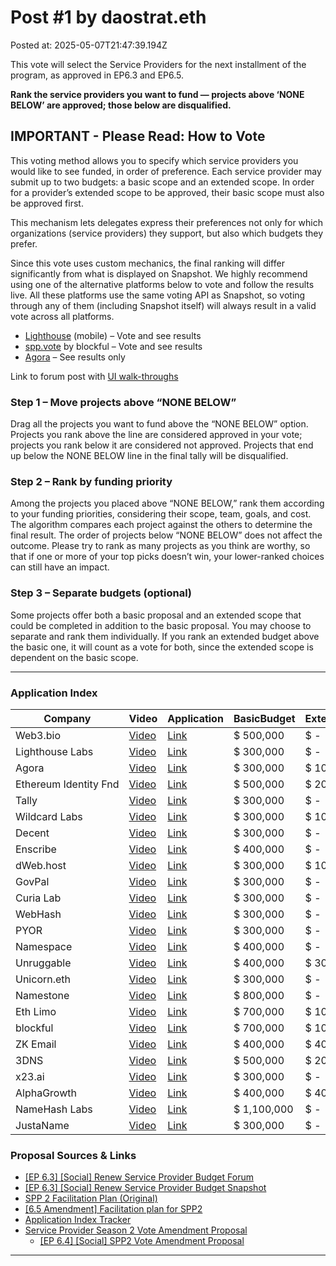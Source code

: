 # Post #1 by daostrat.eth
Posted at: 2025-05-07T21:47:39.194Z

This vote will select the Service Providers for the next installment of the program, as approved in EP6.3 and EP6.5.

**Rank the service providers you want to fund — projects above ‘NONE BELOW’ are approved; those below are disqualified.**

## IMPORTANT - Please Read: How to Vote

This voting method allows you to specify which service providers you would like to see funded, in order of preference. Each service provider may submit up to two budgets: a basic scope and an extended scope. In order for a provider’s extended scope to be approved, their basic scope must also be approved first.

This mechanism lets delegates express their preferences not only for which organizations (service providers) they support, but also which budgets they prefer.

Since this vote uses custom mechanics, the final ranking will differ significantly from what is displayed on Snapshot. We highly recommend using one of the alternative platforms below to vote and follow the results live. All these platforms use the same voting API as Snapshot, so voting through any of them (including Snapshot itself) will always result in a valid vote across all platforms.

* [Lighthouse](https://lighthouse.cx/download) (mobile) – Vote and see results
* [spp.vote](https://spp.vote/) by blockful – Vote and see results
* [Agora](https://agora.ensdao.org/) – See results only

Link to forum post with [UI walk-throughs](https://discuss.ens.domains/t/spp2-voting-walk-through/20724)

### Step 1 – Move projects above “NONE BELOW”

Drag all the projects you want to fund above the “NONE BELOW” option. Projects you rank above the line are considered approved in your vote; projects you rank below it are considered not approved. Projects that end up below the NONE BELOW line in the final tally will be disqualified.

### Step 2 – Rank by funding priority

Among the projects you placed above “NONE BELOW,” rank them according to your funding priorities, considering their scope, team, goals, and cost. The algorithm compares each project against the others to determine the final result. The order of projects below “NONE BELOW” does not affect the outcome. Please try to rank as many projects as you think are worthy, so that if one or more of your top picks doesn’t win, your lower-ranked choices can still have an impact.

### Step 3 – Separate budgets (optional)

Some projects offer both a basic proposal and an extended scope that could be completed in addition to the basic proposal. You may choose to separate and rank them individually. If you rank an extended budget above the basic one, it will count as a vote for both, since the extended scope is dependent on the basic scope.

---

### Application Index

| Company | Video | Application | BasicBudget | ExtendedBudget | TwoYearEligible |
| --- | --- | --- | --- | --- | --- |
| Web3.bio | [Video](https://drive.google.com/file/d/1ZLyLcOaO9hijySOMjRqJ0twlWptKdQ0g/view?usp=sharing) | [Link](https://discuss.ens.domains/t/spp2-web3-bio-application/20460) | $ 500,000 | $ - | - |
| Lighthouse Labs | [Video](https://drive.google.com/file/d/16hiJfBZFquWWJBy91J-PNUjeqYDQC784/view?usp=sharing) | [Link](https://discuss.ens.domains/t/spp2-lighthouse-labs/20404) | $ 300,000 | $ - | - |
| Agora | [Video](https://www.loom.com/share/601d20f50483465f92f36160cfabe05d) | [Link](https://discuss.ens.domains/t/spp2-agora-application/20443) | $ 300,000 | $ 100,000 | - |
| Ethereum Identity Fnd | [Video](https://drive.google.com/file/d/1IOZUNr9QyLCrfqoTUgNFr9V1MlsLuV41/view?usp=sharing) | [Link](https://discuss.ens.domains/t/spp2-ethereum-identity-foundation-application/20439) | $ 500,000 | $ 200,000 | :white_check_mark: |
| Tally | [Video](https://www.youtube.com/shorts/CvM3g8L_3FY) | [Link](https://discuss.ens.domains/t/spp2-tally-application/20491/2) | $ 300,000 | $ - | - |
| Wildcard Labs | [Video](https://drive.google.com/file/d/1L1d3B70uilMY3EqYivxafM1NF1VVS3iG/view) | [Link](https://discuss.ens.domains/t/spp2-records-xyz-by-wildcard-labs-application/20481) | $ 300,000 | $ 100,000 | :white_check_mark: |
| Decent | [Video](https://drive.google.com/file/d/1FQBXyDDe6RHv73k_AAgccl3vd3591jsz/view?usp=sharing) | [Link](https://discuss.ens.domains/t/spp2-decent-application/20497) | $ 300,000 | $ - | - |
| Enscribe | [Video](https://youtu.be/1dRxURznMw8) | [Link](https://discuss.ens.domains/t/spp2-enscribe-application/20474) | $ 400,000 | $ - | - |
| dWeb.host | [Video](https://www.youtube.com/watch?v=TuwGLqHhJps) | [Link](https://discuss.ens.domains/t/spp2-dweb-host-application/20435) | $ 300,000 | $ 100,000 | - |
| GovPal | [Video](https://www.youtube.com/watch?v=bw_bNeuOarM&t=1s) | [Link](https://discuss.ens.domains/t/spp2-govpal-application/20459) | $ 300,000 | $ - | - |
| Curia Lab | [Video](https://drive.google.com/file/d/1yd7eIQJAuNJ3T4avAL-ki_vuCibTfrSz/view) | [Link](https://discuss.ens.domains/t/spp2-curia-lab-application/20470) | $ 300,000 | $ - | - |
| WebHash | [Video](https://drive.google.com/file/d/1jqfbGabOyLBdQFM0arIr9PXAItSfyhNU/view) | [Link](https://discuss.ens.domains/t/spp2-webhash-eth-application/20466) | $ 300,000 | $ - | - |
| PYOR | [Video](https://drive.google.com/file/d/1sYT6Jxa87ajSHhbzqin6rAC7ULA940PR/view?usp=sharing) | [Link](https://discuss.ens.domains/t/spp2-pyor-application/20429) | $ 300,000 | $ - | - |
| Namespace | [Video](https://www.loom.com/share/58b35446d32e41839e76ba0d64149a5d) | [Link](https://discuss.ens.domains/t/spp2-namespace-application/20456) | $ 400,000 | $ - | :white_check_mark: |
| Unruggable | [Video](https://www.youtube.com/watch?v=tpIwvKB0dqo) | [Link](https://discuss.ens.domains/t/spp2-unruggable-application/20485) | $ 400,000 | $ 300,000 | :white_check_mark: |
| Unicorn.eth | [Video](https://www.loom.com/share/8ad1dc73e3a643fab6633c1a222f61cb?sid=559a879e-2f18-410a-a003-77ec51c42726) | [Link](https://discuss.ens.domains/t/spp2-ens-accounts-powered-by-unicorn-eth/20467) | $ 300,000 | $ - | :white_check_mark: |
| Namestone | [Video](https://www.loom.com/share/81d2e05fb86e4111846f903c77cc1a5d) | [Link](https://discuss.ens.domains/t/spp2-namestone-application/20462) | $ 800,000 | $ - | :white_check_mark: |
| Eth Limo | [Video](https://drive.google.com/file/d/1bCkKwA9pcxZozktxD4cAWBIni8LS3fCV/view?usp=sharing) | [Link](https://discuss.ens.domains/t/spp2-eth-limo-application/20369) | $ 700,000 | $ 100,000 | :white_check_mark: |
| blockful | [Video](https://www.youtube.com/watch?v=YghNB5nersQ) | [Link](https://discuss.ens.domains/t/spp2-blockful-application/20463/3) | $ 700,000 | $ 100,000 | :white_check_mark: |
| ZK Email | [Video](https://www.loom.com/share/6644bed1eeb44993926c58772ef72dff) | [Link](https://discuss.ens.domains/t/spp2-zk-email-application/20450) | $ 400,000 | $ 400,000 | - |
| 3DNS | [Video](https://www.youtube.com/watch?v=RJ0HTJeCwPw) | [Link](http://discuss.ens.domains/t/spp2-3dns-inc-ens-resolver-r-d-proposal/20496) | $ 500,000 | $ 200,000 | - |
| x23.ai | [Video](https://drive.google.com/file/d/1JpIZ4ZgGBE2Xdlun-YH0ytUQy9wr8q7y/view) | [Link](https://discuss.ens.domains/t/spp2-x23-ai-application/20464) | $ 300,000 | $ - | - |
| AlphaGrowth | [Video](https://drive.google.com/file/d/1C9ElKtxZD4BJJjKIywVHl0RSR2JIKXp_/view?usp=sharing) | [Link](https://discuss.ens.domains/t/spp2-alphagrowth-application/20451) | $ 400,000 | $ 400,000 | - |
| NameHash Labs | [Video](https://www.youtube.com/watch?v=g88tCK5TECU) | [Link](https://discuss.ens.domains/t/spp2-namehash-labs-application/20502/1) | $ 1,100,000 | $ - | :white_check_mark: |
| JustaName | [Video](https://drive.google.com/file/d/1RUxUgQE0_152xquWYpF43TJVLhGdQY6Q/view?usp=sharing) | [Link](https://discuss.ens.domains/t/spp2-justaname-application/20430) | $ 300,000 | $ - | - |

### Proposal Sources & Links

* [[EP 6.3] [Social] Renew Service Provider Budget Forum](https://discuss.ens.domains/t/ep-6-3-social-renew-service-provider-budget/20272)
* [[EP 6.3] [Social] Renew Service Provider Budget Snapshot](https://snapshot.box/#/s:ens.eth/proposal/0x0cca1cf36731203e235b0e2de9041be3a16d9cdeadff6e15e1f1215c611e12ef)
* [SPP 2 Facilitation Plan (Original)](https://discuss.ens.domains/t/metagov-s-facilitation-plan-for-spp2/20340)
* [[6.5 Amendment] Facilitation plan for SPP2](https://discuss.ens.domains/t/6-5-amendment-metagovs-facilitation-plan-for-spp2/20638)
* [Application Index Tracker](https://discuss.ens.domains/t/spp2-application-index/20495)
* [Service Provider Season 2 Vote Amendment Proposal](https://discuss.ens.domains/t/temp-check-social-service-provider-season-2-vote-amendment-proposal/20526)
  + [[EP 6.4] [Social] SPP2 Vote Amendment Proposal](https://snapshot.box/#/s:ens.eth/proposal/0xf0c3a2fe4bd085ea74a072cafb830aaadb4830b557a3d122eab36058a17c1860)

---

